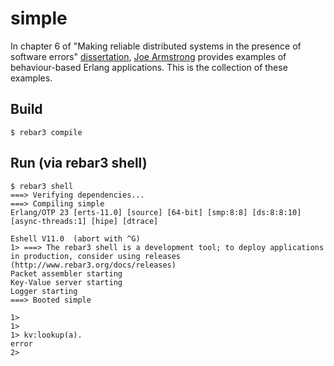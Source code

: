 simple
=====

In chapter 6 of "Making reliable distributed systems in the presence of software errors" [dissertation](https://erlang.org/download/armstrong_thesis_2003.pdf), [Joe Armstrong](https://en.wikipedia.org/wiki/Joe_Armstrong_(programmer)) provides examples of behaviour-based 
Erlang applications. This is the collection of these examples.

Build
-----

    $ rebar3 compile


Run (via rebar3 shell)
-----

	$ rebar3 shell
	===> Verifying dependencies...
	===> Compiling simple
	Erlang/OTP 23 [erts-11.0] [source] [64-bit] [smp:8:8] [ds:8:8:10] [async-threads:1] [hipe] [dtrace]

	Eshell V11.0  (abort with ^G)
	1> ===> The rebar3 shell is a development tool; to deploy applications in production, consider using releases (http://www.rebar3.org/docs/releases)
	Packet assembler starting
	Key-Value server starting
	Logger starting
	===> Booted simple

	1>
	1>
	1> kv:lookup(a).
	error
	2>

